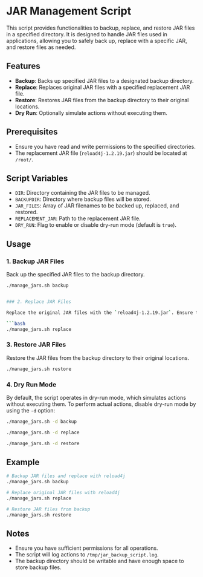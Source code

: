 # JAR Management Script

This script provides functionalities to backup, replace, and restore JAR files in a specified directory. It is designed to handle JAR files used in applications, allowing you to safely back up, replace with a specific JAR, and restore files as needed.

## Features

- **Backup**: Backs up specified JAR files to a designated backup directory.
- **Replace**: Replaces original JAR files with a specified replacement JAR file.
- **Restore**: Restores JAR files from the backup directory to their original locations.
- **Dry Run**: Optionally simulate actions without executing them.

## Prerequisites

- Ensure you have read and write permissions to the specified directories.
- The replacement JAR file (`reload4j-1.2.19.jar`) should be located at `/root/`.

## Script Variables

- `DIR`: Directory containing the JAR files to be managed.
- `BACKUPDIR`: Directory where backup files will be stored.
- `JAR_FILES`: Array of JAR filenames to be backed up, replaced, and restored.
- `REPLACEMENT_JAR`: Path to the replacement JAR file.
- `DRY_RUN`: Flag to enable or disable dry-run mode (default is `true`).

## Usage

### 1. Backup JAR Files

Back up the specified JAR files to the backup directory.

```bash
./manage_jars.sh backup


### 2. Replace JAR Files

Replace the original JAR files with the `reload4j-1.2.19.jar`. Ensure the replacement JAR is located at `/root/`.

```bash
./manage_jars.sh replace
```

### 3. Restore JAR Files

Restore the JAR files from the backup directory to their original locations.

```bash
./manage_jars.sh restore
```

### 4. Dry Run Mode

By default, the script operates in dry-run mode, which simulates actions without executing them. To perform actual actions, disable dry-run mode by using the `-d` option:

```bash
./manage_jars.sh -d backup
```

```bash
./manage_jars.sh -d replace
```

```bash
./manage_jars.sh -d restore
```

## Example

```bash
# Backup JAR files and replace with reload4j
./manage_jars.sh backup

# Replace original JAR files with reload4j
./manage_jars.sh replace

# Restore JAR files from backup
./manage_jars.sh restore
```

## Notes

- Ensure you have sufficient permissions for all operations.
- The script will log actions to `/tmp/jar_backup_script.log`.
- The backup directory should be writable and have enough space to store backup files.
